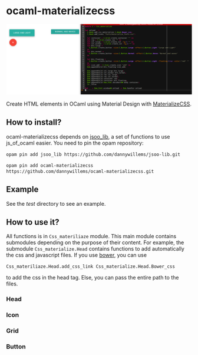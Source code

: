# ocaml-materializecss

![screenshot.png](res/screenshot.png)

Create HTML elements in OCaml using Material Design with [MaterializeCSS](http://materializecss.com/).

## How to install?

ocaml-materializecss depends on
[jsoo_lib](https://github.com/dannywillems/jsoo-lib), a set of functions to use
js_of_ocaml easier. You need to pin the opam repository:

```
opam pin add jsoo_lib https://github.com/dannywillems/jsoo-lib.git
```

```
opam pin add ocaml-materializecss https://github.com/dannywillems/ocaml-materializecss.git
```

## Example

See the *test* directory to see an example.

## How to use it?

All functions is in ```Css_materiliaze``` module. This main module contains
submodules depending on the purpose of their content. For example, the
submodule ```Css_materialize.Head``` contains functions to add automatically the
css and javascript files. If you use [bower](http://bower.io/), you can use
```
Css_materiliaze.Head.add_css_link Css_materialize.Head.Bower_css
```
to add the css in the head tag. Else, you can pass the entire path to the files.

### Head

### Icon

### Grid

### Button

